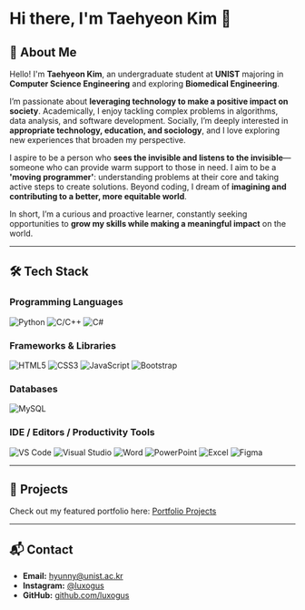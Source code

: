 # Hi there, I'm Taehyeon Kim 🙂  
## 🌟 About Me


Hello! I'm **Taehyeon Kim**, an undergraduate student at **UNIST** majoring in **Computer Science Engineering** and exploring **Biomedical Engineering**.  

I’m passionate about **leveraging technology to make a positive impact on society**. Academically, I enjoy tackling complex problems in algorithms, data analysis, and software development. Socially, I’m deeply interested in **appropriate technology, education, and sociology**, and I love exploring new experiences that broaden my perspective.  

I aspire to be a person who **sees the invisible and listens to the invisible**—someone who can provide warm support to those in need. I aim to be a **'moving programmer'**: understanding problems at their core and taking active steps to create solutions. Beyond coding, I dream of **imagining and contributing to a better, more equitable world**.  

In short, I’m a curious and proactive learner, constantly seeking opportunities to **grow my skills while making a meaningful impact** on the world.

---

## 🛠 Tech Stack

### Programming Languages
![Python](https://img.shields.io/badge/-Python-3776AB?style=for-the-badge&logo=python&logoColor=white)
![C/C++](https://img.shields.io/badge/-C/C++-00599C?style=for-the-badge&logo=c%2B%2B&logoColor=white)
![C#](https://img.shields.io/badge/-C%23-239120?style=for-the-badge&logo=c-sharp&logoColor=white)

### Frameworks & Libraries
![HTML5](https://img.shields.io/badge/-HTML5-E34F26?style=for-the-badge&logo=html5&logoColor=white)
![CSS3](https://img.shields.io/badge/-CSS3-1572B6?style=for-the-badge&logo=css3&logoColor=white)
![JavaScript](https://img.shields.io/badge/-JavaScript-F7DF1E?style=for-the-badge&logo=javascript&logoColor=black)
![Bootstrap](https://img.shields.io/badge/-Bootstrap-7952B3?style=for-the-badge&logo=bootstrap&logoColor=white)

### Databases
![MySQL](https://img.shields.io/badge/-MySQL-4479A1?style=for-the-badge&logo=mysql&logoColor=white)

### IDE / Editors / Productivity Tools
![VS Code](https://img.shields.io/badge/-VS%20Code-007ACC?style=for-the-badge&logo=visual-studio-code&logoColor=white)
![Visual Studio](https://img.shields.io/badge/-Visual%20Studio-5C2D91?style=for-the-badge&logo=visual-studio&logoColor=white)
![Word](https://img.shields.io/badge/-Word-2B579A?style=for-the-badge&logo=microsoft-word&logoColor=white)
![PowerPoint](https://img.shields.io/badge/-PowerPoint-D24726?style=for-the-badge&logo=microsoft-powerpoint&logoColor=white)
![Excel](https://img.shields.io/badge/-Excel-217346?style=for-the-badge&logo=microsoft-excel&logoColor=white)
![Figma](https://img.shields.io/badge/-Figma-F24E1E?style=for-the-badge&logo=figma&logoColor=white)

---
## 📁 Projects

Check out my featured portfolio here:  [Portfolio Projects](https://lateral-tarsier-740.notion.site/Portfolio-cec0eb43ecda4a4ebfccf9dfcb4d2cf8?pvs=74)

---

## 📬 Contact

- **Email:** [hyunny@unist.ac.kr](mailto:hyunny@unist.ac.kr)  
- **Instagram:** [@luxogus](https://www.instagram.com/luxogus)  
- **GitHub:** [github.com/luxogus](https://github.com/luxogus)
